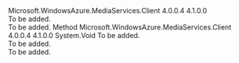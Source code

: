 <Type Name="IWebRequestAdapter" FullName="Microsoft.WindowsAzure.MediaServices.Client.RequestAdapters.IWebRequestAdapter">
  <TypeSignature Language="C#" Value="public interface IWebRequestAdapter" />
  <TypeSignature Language="ILAsm" Value=".class public interface auto ansi abstract IWebRequestAdapter" />
  <TypeSignature Language="DocId" Value="T:Microsoft.WindowsAzure.MediaServices.Client.RequestAdapters.IWebRequestAdapter" />
  <TypeSignature Language="VB.NET" Value="Public Interface IWebRequestAdapter" />
  <TypeSignature Language="F#" Value="type IWebRequestAdapter = interface" />
  <AssemblyInfo>
    <AssemblyName>Microsoft.WindowsAzure.MediaServices.Client</AssemblyName>
    <AssemblyVersion>4.0.0.4</AssemblyVersion>
    <AssemblyVersion>4.1.0.0</AssemblyVersion>
  </AssemblyInfo>
  <Interfaces />
  <Docs>
    <summary>To be added.</summary>
    <remarks>To be added.</remarks>
  </Docs>
  <Members>
    <Member MemberName="AddClientRequestId">
      <MemberSignature Language="C#" Value="public void AddClientRequestId (System.Net.WebRequest request);" />
      <MemberSignature Language="ILAsm" Value=".method public hidebysig newslot virtual instance void AddClientRequestId(class System.Net.WebRequest request) cil managed" />
      <MemberSignature Language="DocId" Value="M:Microsoft.WindowsAzure.MediaServices.Client.RequestAdapters.IWebRequestAdapter.AddClientRequestId(System.Net.WebRequest)" />
      <MemberSignature Language="VB.NET" Value="Public Sub AddClientRequestId (request As WebRequest)" />
      <MemberSignature Language="F#" Value="abstract member AddClientRequestId : System.Net.WebRequest -&gt; unit" Usage="iWebRequestAdapter.AddClientRequestId request" />
      <MemberType>Method</MemberType>
      <AssemblyInfo>
        <AssemblyName>Microsoft.WindowsAzure.MediaServices.Client</AssemblyName>
        <AssemblyVersion>4.0.0.4</AssemblyVersion>
        <AssemblyVersion>4.1.0.0</AssemblyVersion>
      </AssemblyInfo>
      <ReturnValue>
        <ReturnType>System.Void</ReturnType>
      </ReturnValue>
      <Parameters>
        <Parameter Name="request" Type="System.Net.WebRequest" />
      </Parameters>
      <Docs>
        <param name="request">To be added.</param>
        <summary>To be added.</summary>
        <remarks>To be added.</remarks>
      </Docs>
    </Member>
  </Members>
</Type>